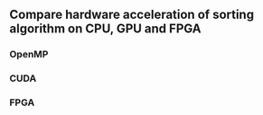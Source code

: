 ## Compare hardware acceleration of sorting algorithm on CPU, GPU and FPGA
### OpenMP

### CUDA

### FPGA
